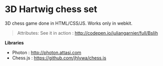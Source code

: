 3D Hartwig chess set 
====================

3D chess game done in HTML/CSS/JS.
Works only in webkit.

> Attributes: 
  See it in action : <http://codepen.io/juliangarnier/full/BsIih>

>

**Libraries**

* Photon : http://photon.attasi.com
* Chess.js : https://github.com/jhlywa/chess.js